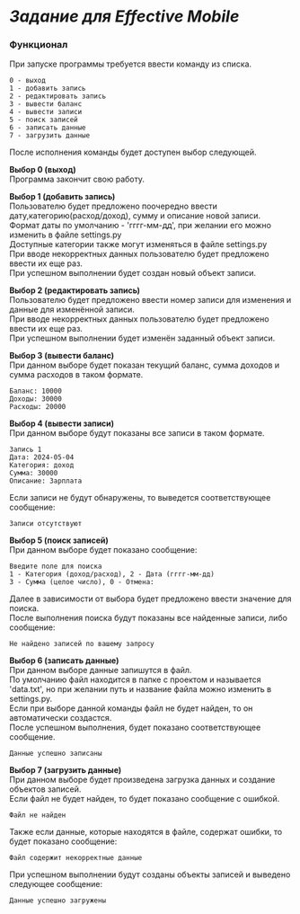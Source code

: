 # _Задание для Effective Mobile_

### Функционал ###

При запуске программы требуется ввести команду из списка.

```
0 - выход
1 - добавить запись
2 - редактировать запись
3 - вывести баланс
4 - вывести записи
5 - поиск записей  
6 - записать данные
7 - загрузить данные
```

После исполнения команды будет доступен выбор следующей.

__Выбор 0 (выход)__\
Программа закончит свою работу.

__Выбор 1 (добавить запись)__\
Пользователю будет предложено поочередно ввести дату,категорию(расход/доход), сумму и описание новой записи.\
Формат даты по умолчанию - 'гггг-мм-дд', при желании его можно изменить в файле settings.py\
Доступные категории также могут изменяться в файле settings.py\
При вводе некорректных данных пользователю будет предложено ввести их еще раз.\
При успешном выполнении будет создан новый объект записи. 

__Выбор 2 (редактировать запись)__\
Пользователю будет предложено ввести номер записи для изменения и данные для изменённой записи.\
При вводе некорректных данных пользователю будет предложено ввести их еще раз.\
При успешном выполнении будет изменён заданный объект записи. 

__Выбор 3 (вывести баланс)__\
При данном выборе будет показан текущий баланс, сумма доходов и сумма расходов в таком формате.

```
Баланс: 10000
Доходы: 30000
Расходы: 20000
```

__Выбор 4 (вывести записи)__\
При данном выборе будут показаны все записи в таком формате.

```
Запись 1
Дата: 2024-05-04
Категория: доход
Сумма: 30000
Описание: Зарплата
```

Если записи не будут обнаружены, то выведется соответствующее сообщение:
```
Записи отсутствуют
```

__Выбор 5 (поиск записей)__\
При данном выборе будет показано сообщение:
```
Введите поле для поиска
1 - Категория (доход/расход), 2 - Дата (гггг-мм-дд)
3 - Сумма (целое число), 0 - Отмена: 
```
Далее в зависимости от выбора будет предложено ввести значение для поиска.\
После выполнения поиска будут показаны все найденные записи, либо сообщение:
```
Не найдено записей по вашему запросу
```

__Выбор 6 (записать данные)__\
При данном выборе данные запишутся в файл.\
По умолчанию файл находится в папке с проектом и называется 'data.txt',
но при желании путь и название файла можно изменить в settings.py.\
Если при выборе данной команды файл не будет найден, то он автоматически создастся.\
После успешном выполнения, будет показано соответствующее сообщение.
```
Данные успешно записаны
```

__Выбор 7 (загрузить данные)__\
При данном выборе будет произведена загрузка данных и создание объектов записей.\
Если файл не будет найден, то будет показано сообщение с ошибкой.
```
Файл не найден
```
Также если данные, которые находятся в файле, содержат ошибки, то будет показано сообщение:
```
Файл содержит некорректные данные
```
При успешном выполнении будут созданы объекты записей и выведено следующее сообщение:
```
Данные успешно загружены
```
